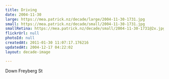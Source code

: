 ```yaml
---
title: Driving
date: 2004-11-30
large: https://mea.patrick.nz/decade/large/2004-11-30-1731.jpg
small: https://mea.patrick.nz/decade/small/2004-11-30-1731.jpg
smallRetina: https://mea.patrick.nz/decade/small/2004-11-30-1731@2x.jpg
flickrUrl: null
photoId: null
createdAt: 2011-01-30 11:07:17.176216
updatedAt: 2004-12-17 04:22:02
layout: decade-image

---
```

Down Freyberg St
